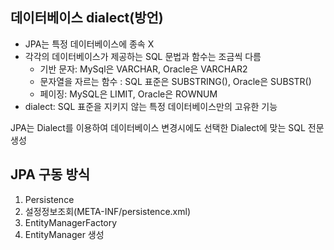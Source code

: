 ## 데이터베이스 dialect(방언)

- JPA는 특정 데이터베이스에 종속 X
- 각각의 데이터베이스가 제공하는 SQL 문법과 함수는 조금씩 다름
  - 기반 문자: MySql은 VARCHAR, Oracle은 VARCHAR2
  - 문자열을 자르는 함수 : SQL 표준은 SUBSTRING(), Oracle은 SUBSTR()
  - 페이징: MySQL은 LIMIT, Oracle은 ROWNUM
- dialect: SQL 표준을 지키지 않는 특정 데이터베이스만의 고유한 기능

JPA는 Dialect를 이용하여 데이터베이스 변경시에도 선택한 Dialect에 맞는 SQL 전문 생성



## JPA 구동 방식

1. Persistence 
2. 설정정보조회(META-INF/persistence.xml) 
3. EntityManagerFactory 
4. EntityManager 생성


